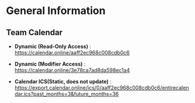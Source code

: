# General Information

## Team Calendar

- **Dynamic (Read-Only Access)** : https://calendar.online/aaff2ec968c008cdb0c6
- **Dynamic (Modifier Access)** : https://calendar.online/3e78ca7ad8da598ec1a4

- **Calendar ICS(Static, does not update)** : https://export.calendar.online/ics/0/aaff2ec968c008cdb0c6/entirecalendar.ics?past_months=3&future_months=36
